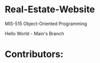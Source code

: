 # Real-Estate-Website
MIS-515 Object-Oriented Programming

Hello World - Main's Branch

# Contributors:
